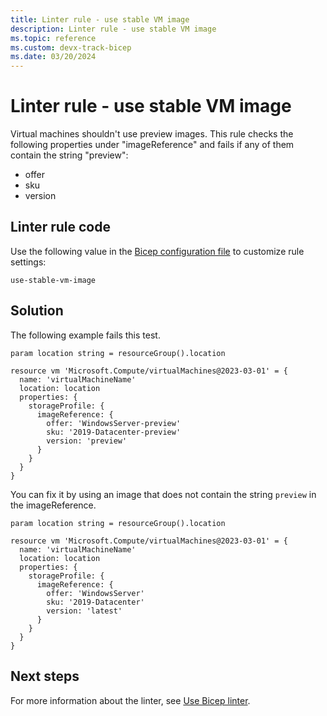 ```yaml
---
title: Linter rule - use stable VM image
description: Linter rule - use stable VM image
ms.topic: reference
ms.custom: devx-track-bicep
ms.date: 03/20/2024
---
```


# Linter rule - use stable VM image

Virtual machines shouldn't use preview images. This rule checks the following properties under "imageReference" and fails if any of them contain the string "preview":

- offer
- sku
- version

## Linter rule code

Use the following value in the [Bicep configuration file](bicep-config-linter.md) to customize rule settings:

`use-stable-vm-image`

## Solution

The following example fails this test.

```bicep
param location string = resourceGroup().location

resource vm 'Microsoft.Compute/virtualMachines@2023-03-01' = {
  name: 'virtualMachineName'
  location: location
  properties: {
    storageProfile: {
      imageReference: {
        offer: 'WindowsServer-preview'
        sku: '2019-Datacenter-preview'
        version: 'preview'
      }
    }
  }
}
```

You can fix it by using an image that does not contain the string `preview` in the imageReference.

```bicep
param location string = resourceGroup().location

resource vm 'Microsoft.Compute/virtualMachines@2023-03-01' = {
  name: 'virtualMachineName'
  location: location
  properties: {
    storageProfile: {
      imageReference: {
        offer: 'WindowsServer'
        sku: '2019-Datacenter'
        version: 'latest'
      }
    }
  }
}
```

## Next steps

For more information about the linter, see [Use Bicep linter](./linter.md).
